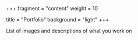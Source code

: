 +++
fragment = "content"
weight = 10

title = "Portfolio"
background = "light"
+++

List of images and descriptions of what you work on

